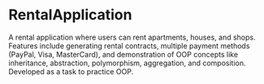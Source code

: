 # RentalApplication
A rental application where users can rent apartments, houses, and shops. Features include generating rental contracts, multiple payment methods (PayPal, Visa, MasterCard), and demonstration of OOP concepts like inheritance, abstraction, polymorphism, aggregation, and composition. Developed as a task to practice OOP.
